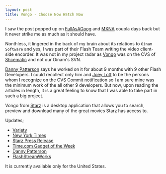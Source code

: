 ```yaml
---
layout: post
title: Vongo - Choose Now Watch Now
---
```


I saw the post popped up on [FullAsAGoog](http://fullasagoog.com/) and [MXNA](http://weblogs.macromedia.com/mxna/) coupla days back but it never strike me as much as it should have.

Nonthless, it lingered in the back of my brain about its relations to `Oinam Software` and yes, I was part of their Flash Team writing the video client-side encorder. It was not in my project radar as [Vongo](http://www.vongo.com/) was on the CVS of [Shcematic](http://www.schematic.com/) and not our Oinam's SVN.

[Danny Patterson](http://www.dannypatterson.com/Resources/Blog/EntryDetail.cfm?ID=82) says he worked on it for about 9 months with 9 other Flash Developers. I could recollect only him and [Joey Lott](http://www.person13.com/) to be the persons whom I recognize on the CVS Commit notification so I am sure mine was the minimum work of the all other 9 developers. But now, upon reading the articles in length, it is a great feeling to know that I was able to take part in such a big project.

Vongo from [Starz](http://www.starz.com/) is a desktop application that allows you to search, preview and download many of the great movies Starz has access to.

Updates;

- [Variety](http://www.variety.com/article/VR1117935376?categoryid=20&cs=1&s=h&p=0)
- [New York Times](http://www.nytimes.com/2006/01/03/business/media/03starz.html)
- [Starz Press Release](http://starz.mediaroom.com/index.php?s=press_releases&item=141)
- [Time.com Gadget of the Week](http://www.time.com/time/business/article/0,8599,1158124,00.html)
- [Danny Patterson](http://www.dannypatterson.com/Resources/Blog/EntryDetail.cfm?ID=82)
- [FlashStreamWorks](http://www.flashstreamworks.com/archive.php?post_id=1138034535)

It is currently available only for the United States.
